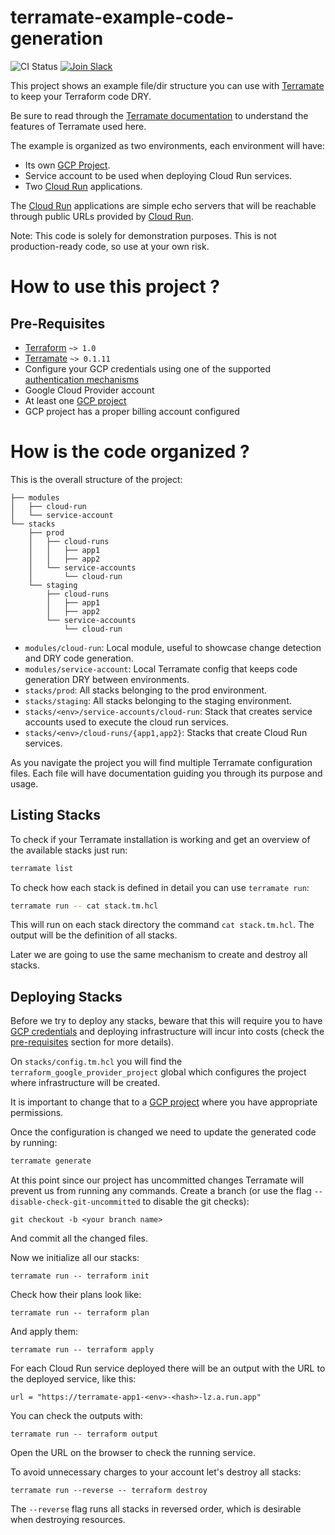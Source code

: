 # terramate-example-code-generation

![CI Status](https://github.com/mineiros-io/terramate-example-code-generation/actions/workflows/ci.yml/badge.svg)
[![Join Slack](https://img.shields.io/badge/slack-@mineiros--community-f32752.svg?logo=slack)](https://mineiros.io/slack)

This project shows an example file/dir structure you can use with
[Terramate](https://github.com/mineiros-io/terramate) to keep your Terraform
code DRY.

Be sure to read through the [Terramate documentation](https://github.com/mineiros-io/terramate)
to understand the features of Terramate used here.

The example is organized as two environments, each environment will have:

- Its own [GCP Project](https://cloud.google.com/storage/docs/projects).
- Service account to be used when deploying Cloud Run services.
- Two [Cloud Run](https://cloud.google.com/run) applications.

The [Cloud Run](https://cloud.google.com/run) applications are simple
echo servers that will be reachable through public URLs provided by
[Cloud Run](https://cloud.google.com/run).

Note: This code is solely for demonstration purposes.
This is not production-ready code, so use at your own risk.

# How to use this project ?

## Pre-Requisites

- [Terraform](https://www.terraform.io/) `~> 1.0`
- [Terramate](https://github.com/mineiros-io/terramate) `~> 0.1.11`
- Configure your GCP credentials using one of the supported [authentication mechanisms](https://registry.terraform.io/providers/hashicorp/google/latest/docs/guides/provider_reference#authentication)
- Google Cloud Provider account
- At least one [GCP project](https://cloud.google.com/storage/docs/projects)
- GCP project has a proper billing account configured

# How is the code organized ?

This is the overall structure of the project:

```
├── modules
│   ├── cloud-run
│   └── service-account
└── stacks
    ├── prod
    │   ├── cloud-runs
    │   │   ├── app1
    │   │   ├── app2
    │   └── service-accounts
    │       └── cloud-run
    └── staging
        ├── cloud-runs
        │   ├── app1
        │   ├── app2
        └── service-accounts
            └── cloud-run
```

- `modules/cloud-run`: Local module, useful to showcase change detection and DRY code generation.
- `modules/service-account`: Local Terramate config that keeps code generation DRY between environments.
- `stacks/prod`: All stacks belonging to the prod environment.
- `stacks/staging`: All stacks belonging to the staging environment.
- `stacks/<env>/service-accounts/cloud-run`: Stack that creates service accounts used to execute the cloud run services.
- `stacks/<env>/cloud-runs/{app1,app2}`: Stacks that create Cloud Run services.

As you navigate the project you will find multiple Terramate configuration files.
Each file will have documentation guiding you through its purpose and usage.

## Listing Stacks

To check if your Terramate installation is working and get an overview of the
available stacks just run:

```sh
terramate list
```

To check how each stack is defined in detail you can use `terramate run`:

```sh
terramate run -- cat stack.tm.hcl
```

This will run on each stack directory the command `cat stack.tm.hcl`.
The output will be the definition of all stacks.

Later we are going to use the same mechanism to create and destroy all stacks.

## Deploying Stacks

Before we try to deploy any stacks, beware that this will require you
to have [GCP credentials](https://cloud.google.com/docs/authentication/getting-started)
and deploying infrastructure will incur into costs (check the
[pre-requisites](#pre-requisites) section for more details).

On `stacks/config.tm.hcl` you will find the `terraform_google_provider_project`
global which configures the project where infrastructure will be created.

It is important to change that to a [GCP project](https://cloud.google.com/storage/docs/projects)
where you have appropriate permissions.

Once the configuration is changed we need to update the generated code by running:

```sh
terramate generate
```

At this point since our project has uncommitted changes Terramate will prevent us
from running any commands. Create a branch (or use the flag `--disable-check-git-uncommitted`
to disable the git checks):

```
git checkout -b <your branch name>
```

And commit all the changed files.

Now we initialize all our stacks:

```
terramate run -- terraform init
```

Check how their plans look like:

```
terramate run -- terraform plan
```

And apply them:

```
terramate run -- terraform apply
```

For each Cloud Run service deployed there will be an output with the URL to
the deployed service, like this:

```
url = "https://terramate-app1-<env>-<hash>-lz.a.run.app"
```

You can check the outputs with:

```
terramate run -- terraform output
```

Open the URL on the browser to check the running service.

To avoid unnecessary charges to your account let's destroy all stacks:

```
terramate run --reverse -- terraform destroy
```

The `--reverse` flag runs all stacks in reversed order, which is desirable
when destroying resources.
